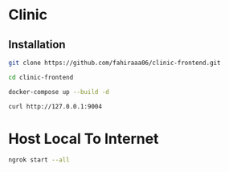# Clinic

## Installation

```bash
git clone https://github.com/fahiraaa06/clinic-frontend.git

cd clinic-frontend

docker-compose up --build -d

curl http://127.0.0.1:9004
```

# Host Local To Internet

```bash
ngrok start --all
```
